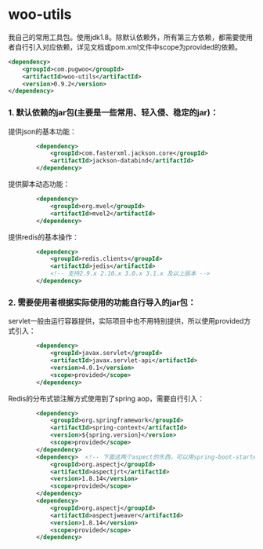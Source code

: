 # woo-utils
我自己的常用工具包。使用jdk1.8。除默认依赖外，所有第三方依赖，都需要使用者自行引入对应依赖，详见文档或pom.xml文件中scope为provided的依赖。

```xml
<dependency>
    <groupId>com.pugwoo</groupId>
    <artifactId>woo-utils</artifactId>
    <version>0.9.2</version>
</dependency>
```

### 1. 默认依赖的jar包(主要是一些常用、轻入侵、稳定的jar)：

提供json的基本功能：

```xml
        <dependency>
            <groupId>com.fasterxml.jackson.core</groupId>
            <artifactId>jackson-databind</artifactId>
        </dependency>
```

提供脚本动态功能：
```xml
        <dependency>
            <groupId>org.mvel</groupId>
            <artifactId>mvel2</artifactId>
        </dependency>
```

提供redis的基本操作：

```xml
	    <dependency>
			<groupId>redis.clients</groupId>
			<artifactId>jedis</artifactId>
            <!-- 支持2.9.x 2.10.x 3.0.x 3.1.x 及以上版本 -->
		</dependency>
```

### 2. 需要使用者根据实际使用的功能自行导入的jar包：

servlet一般由运行容器提供，实际项目中也不用特别提供，所以使用provided方式引入：

```xml
		<dependency>
			<groupId>javax.servlet</groupId>
            <artifactId>javax.servlet-api</artifactId>
            <version>4.0.1</version>
            <scope>provided</scope>
		</dependency>
```

Redis的分布式锁注解方式使用到了spring aop，需要自行引入：

```xml
		<dependency>
		    <groupId>org.springframework</groupId>
            <artifactId>spring-context</artifactId>
            <version>${spring.version}</version>
            <scope>provided</scope>
		</dependency>
		<dependency>  <!-- 下面这两个aspect的东西，可以用spring-boot-starter-aop代替 -->
			<groupId>org.aspectj</groupId>
			<artifactId>aspectjrt</artifactId>
			<version>1.8.14</version>
			<scope>provided</scope>
		</dependency>
		<dependency>
			<groupId>org.aspectj</groupId>
			<artifactId>aspectjweaver</artifactId>
			<version>1.8.14</version>
			<scope>provided</scope>
		</dependency>
```
